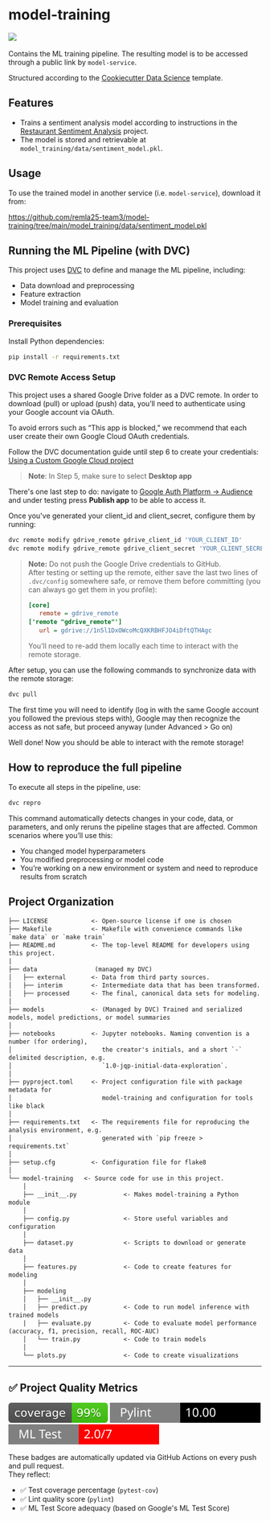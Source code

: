 # model-training

<a target="_blank" href="https://cookiecutter-data-science.drivendata.org/">
    <img src="https://img.shields.io/badge/CCDS-Project%20template-328F97?logo=cookiecutter" />
</a>

Contains the ML training pipeline. The resulting model is to be accessed through a public link by `model-service`.

Structured according to the [Cookiecutter Data Science](https://github.com/drivendataorg/cookiecutter-data-science) template.

## Features

- Trains a sentiment analysis model according to instructions in the [Restaurant Sentiment Analysis](https://github.com/proksch/restaurant-sentiment) project.
- The model is stored and retrievable at `model_training/data/sentiment_model.pkl`.

## Usage

To use the trained model in another service (i.e. `model-service`), download it from:

https://github.com/remla25-team3/model-training/tree/main/model_training/data/sentiment_model.pkl

## Running the ML Pipeline (with DVC)

This project uses [DVC](https://dvc.org) to define and manage the ML pipeline, including:

- Data download and preprocessing
- Feature extraction
- Model training and evaluation

### Prerequisites

Install Python dependencies:

```bash
pip install -r requirements.txt
```

### DVC Remote Access Setup

This project uses a shared Google Drive folder as a DVC remote.
In order to download (pull) or upload (push) data, you’ll need to authenticate using your Google account via OAuth.

To avoid errors such as “This app is blocked,” we recommend that each user create their own Google Cloud OAuth credentials.

Follow the DVC documentation guide until step 6 to create your credentials:
[Using a Custom Google Cloud project](https://dvc.org/doc/user-guide/data-management/remote-storage/google-drive#using-a-custom-google-cloud-project-recommended)

> **Note**: In Step 5, make sure to select **Desktop app**

There's one last step to do: navigate to [Google Auth Platform -> Audience](https://console.cloud.google.com/auth/audience) and under testing press **Publish app** to be able to access it.

Once you've generated your client_id and client_secret, configure them by running:

```bash
dvc remote modify gdrive_remote gdrive_client_id 'YOUR_CLIENT_ID'
dvc remote modify gdrive_remote gdrive_client_secret 'YOUR_CLIENT_SECRET'
```

> **Note:** Do not push the Google Drive credentials to GitHub.  
> After testing or setting up the remote, either save the last two lines of `.dvc/config` somewhere safe, or remove them before committing (you can always go get them in you profile):
>
> ```ini
> [core]
>    remote = gdrive_remote
> ['remote "gdrive_remote"']
>    url = gdrive://1n5l1DxOWcoMcQXKRBHFJO4iDftQTHAgc
> ```
>
> You’ll need to re-add them locally each time to interact with the remote storage.

After setup, you can use the following commands to synchronize data with the remote storage:

```bash
dvc pull
```

The first time you will need to identify (log in with the same Google account you followed the previous steps with), Google may then recognize the access as not safe, but proceed anyway (under Advanced > Go on)

Well done! Now you should be able to interact with the remote storage!

## How to reproduce the full pipeline

To execute all steps in the pipeline, use:
```bash
dvc repro
```
This command automatically detects changes in your code, data, or parameters, and only reruns the pipeline stages that are affected.
Common scenarios where you’ll use this:
- You changed model hyperparameters
- You modified preprocessing or model code
- You’re working on a new environment or system and need to reproduce results from scratch

## Project Organization

```
├── LICENSE            <- Open-source license if one is chosen
├── Makefile           <- Makefile with convenience commands like `make data` or `make train`
├── README.md          <- The top-level README for developers using this project.
|
├── data                (managed my DVC)
│   ├── external       <- Data from third party sources.
│   ├── interim        <- Intermediate data that has been transformed.
│   ├── processed      <- The final, canonical data sets for modeling.
│
├── models             <- (Managed by DVC) Trained and serialized models, model predictions, or model summaries
│
├── notebooks          <- Jupyter notebooks. Naming convention is a number (for ordering),
│                         the creator's initials, and a short `-` delimited description, e.g.
│                         `1.0-jqp-initial-data-exploration`.
│
├── pyproject.toml     <- Project configuration file with package metadata for 
│                         model-training and configuration for tools like black
│
├── requirements.txt   <- The requirements file for reproducing the analysis environment, e.g.
│                         generated with `pip freeze > requirements.txt`
│
├── setup.cfg          <- Configuration file for flake8
│
└── model-training   <- Source code for use in this project.
    │
    ├── __init__.py             <- Makes model-training a Python module
    │
    ├── config.py               <- Store useful variables and configuration
    │
    ├── dataset.py              <- Scripts to download or generate data
    │
    ├── features.py             <- Code to create features for modeling
    │
    ├── modeling                
    │   ├── __init__.py 
    │   ├── predict.py          <- Code to run model inference with trained models  
    |   ├── evaluate.py         <- Code to evaluate model performance (accuracy, f1, precision, recall, ROC-AUC)
    │   └── train.py            <- Code to train models
    │
    └── plots.py                <- Code to create visualizations
```

--------


## ✅ Project Quality Metrics

![Coverage](https://github.com/remla25-team7/model-training/raw/badge-badges/coverage.svg)
![Pylint](https://github.com/remla25-team7/model-training/raw/badge-badges/pylint.svg)
![ML Test Score](https://github.com/remla25-team7/model-training/raw/badge-badges/ml_test_score.svg)

These badges are automatically updated via GitHub Actions on every push and pull request.  
They reflect:

- ✅ Test coverage percentage (`pytest-cov`)
- ✅ Lint quality score (`pylint`)
- ✅ ML Test Score adequacy (based on Google's ML Test Score)

